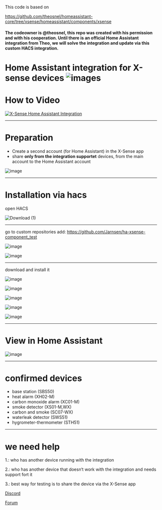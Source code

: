 This code is based on 

https://github.com/theosnel/homeassistant-core/tree/xsense/homeassistant/components/xsense

#### The codeowner is @theosnel, this repo was created with his permission and with his cooperation. Until there is an official Home Assistant integration from Theo, we will solve the integration and update via this custom HACS integration.

# Home Assistant integration for X-sense devices                                          ![images](https://github.com/Elwinmage/ha-xsense-component/assets/15807572/c49a97f2-5e10-4129-82bc-1d647adc0895)

# How to Video
[![X-Sense Home Assistant Integration](https://img.youtube.com/vi/3CCKK-qX-YA/0.jpg)](https://www.youtube.com/watch?v=3CCKK-qX-YA)


____________________________________________________________
# Preparation
- Create a second account (for Home Assistant) in the X-Sense app
- share **only from the integration supportet** devices, from the main account to the Home Assistant account

![image](https://github.com/Elwinmage/ha-xsense-component/assets/15807572/9cc18693-5f37-49c5-a67d-22602fa7eef5)

____________________________________________________________


# Installation via hacs 
open HACS

![Download (1)](https://github.com/Elwinmage/ha-xsense-component/assets/15807572/3220c686-f53f-4766-9523-e3272a6ff104)





____________________________________________________________
go to custom repositories
add: https://github.com/Jarnsen/ha-xsense-component_test

![image](https://github.com/Elwinmage/ha-xsense-component/assets/15807572/48c23cf0-a212-4889-8d08-f995ff2fd5d7)



![image](https://github.com/Elwinmage/ha-xsense-component/assets/15807572/7492696d-caa4-44b0-ad8f-402fb7f5369c)


____________________________________________________________
download and install it

![image](https://github.com/Elwinmage/ha-xsense-component/assets/15807572/5bd2d567-6568-47c5-a45e-6af7228ff30e)

![image](https://github.com/Elwinmage/ha-xsense-component/assets/15807572/33cd7bfa-eec2-44f5-af30-4f21269f0081)

![image](https://github.com/Elwinmage/ha-xsense-component/assets/15807572/48c5e923-a6a0-4a47-8f26-8ef3954ea34b)


![image](https://github.com/Elwinmage/ha-xsense-component/assets/15807572/42b33b6b-ecd9-45f6-99fc-314a0abd9bbe)

![image](https://github.com/Elwinmage/ha-xsense-component/assets/15807572/2d271b78-39d9-4bbd-837d-8593cf1933bd)

____________________________________________________________
# View in Home Assistant
![image](https://github.com/Elwinmage/ha-xsense-component/assets/15807572/50bbafde-c94b-445e-9aa3-9c33d5f151d6)


____________________________________________________________
# confirmed devices
 - base station (SBS50)
 - heat alarm (XH02-M) 
 - carbon monoxide alarm (XC01-M)
 - smoke detector (XS01-M,WX)
 - carbon and smoke (SC07-WX)
 - waterleak detector (SWS51)
 - hygrometer-thermometer (STH51)
____________________________________________________________
# we need help 

1.: who has another device running with the integration

2.: who has another device that doesn‘t work with the integration and needs support fort it

3.: best way for testing is to share the device via the X-Sense app


[Discord]( https://discord.gg/5phHHgGb3V)

[Forum](https://community.home-assistant.io/t/x-sense-security-is-it-possible-to-create-an-integration/534119/110)
